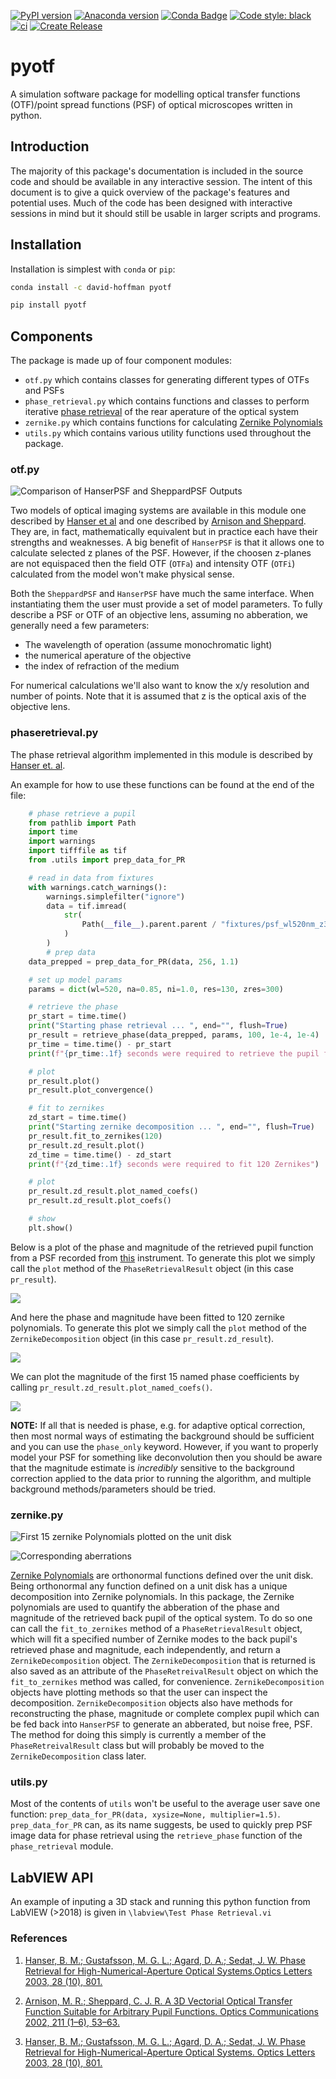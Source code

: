 [![PyPI version](https://badge.fury.io/py/pyotf.svg)](https://badge.fury.io/py/pyotf)
[![Anaconda version](https://anaconda.org/david-hoffman/pyotf/badges/downloads.svg)](https://anaconda.org/david-hoffman/pyotf)
[![Conda Badge](https://anaconda.org/david-hoffman/pyotf/badges/installer/conda.svg)](https://anaconda.org/david-hoffman/pyotf)
[![Code style: black](https://img.shields.io/badge/code%20style-black-000000.svg)](https://github.com/psf/black)
[![ci](https://github.com/david-hoffman/pyOTF/workflows/ci/badge.svg)](https://github.com/david-hoffman/pyOTF/actions?query=workflow%3Aci)
[![Create Release](https://github.com/david-hoffman/pyOTF/workflows/Create%20Release/badge.svg)](https://github.com/david-hoffman/pyOTF/actions?query=workflow%3A%22Create+Release%22)

# pyotf

A simulation software package for modelling optical transfer functions (OTF)/point spread functions (PSF) of optical microscopes written in python.

## Introduction

The majority of this package's documentation is included in the source code and should be available in any interactive session. The intent of this document is to give a quick overview of the package's features and potential uses. Much of the code has been designed with interactive sessions in mind but it should still be usable in larger scripts and programs.

## Installation

Installation is simplest with `conda` or `pip`:

```bash
conda install -c david-hoffman pyotf
```

```bash
pip install pyotf
```

## Components

The package is made up of four component modules:

- `otf.py` which contains classes for generating different types of OTFs and PSFs
- `phase_retrieval.py` which contains functions and classes to perform iterative [phase retrieval][3] of the rear aperature of the optical system
- `zernike.py` which contains functions for calculating [Zernike Polynomials](https://en.wikipedia.org/wiki/Zernike_polynomials)
- `utils.py` which contains various utility functions used throughout the package.

### otf.py

![Comparison of HanserPSF and SheppardPSF Outputs](https://github.com/david-hoffman/pyOTF/blob/master/fixtures/otf.png?raw=true "Output of python -m pyotf.otf")

Two models of optical imaging systems are available in this module one described by [Hanser et al][1] and one described by [Arnison and Sheppard][2]. They are, in fact, mathematically equivalent but in practice each have their strengths and weaknesses. A big benefit of `HanserPSF` is that it allows one to calculate selected z planes of the PSF. However, if the choosen z-planes are not equispaced then the field OTF (`OTFa`) and intensity OTF (`OTFi`) calculated from the model won't make physical sense.

Both the `SheppardPSF` and `HanserPSF` have much the same interface. When instantiating them the user must provide a set of model parameters. To fully describe a PSF or OTF of an objective lens, assuming no abberation, we generally need a few parameters:

- The wavelength of operation (assume monochromatic light)
- the numerical aperature of the objective
- the index of refraction of the medium

For numerical calculations we'll also want to know the x/y resolution and number of points. Note that it is assumed that z is the optical axis of the objective lens.

### phaseretrieval.py

The phase retrieval algorithm implemented in this module is described by [Hanser et. al][3].

An example for how to use these functions can be found at the end of the file:

```python
    # phase retrieve a pupil
    from pathlib import Path
    import time
    import warnings
    import tifffile as tif
    from .utils import prep_data_for_PR

    # read in data from fixtures
    with warnings.catch_warnings():
        warnings.simplefilter("ignore")
        data = tif.imread(
            str(
                Path(__file__).parent.parent / "fixtures/psf_wl520nm_z300nm_x130nm_na0.85_n1.0.tif"
            )
        )
        # prep data
    data_prepped = prep_data_for_PR(data, 256, 1.1)

    # set up model params
    params = dict(wl=520, na=0.85, ni=1.0, res=130, zres=300)

    # retrieve the phase
    pr_start = time.time()
    print("Starting phase retrieval ... ", end="", flush=True)
    pr_result = retrieve_phase(data_prepped, params, 100, 1e-4, 1e-4)
    pr_time = time.time() - pr_start
    print(f"{pr_time:.1f} seconds were required to retrieve the pupil function")

    # plot
    pr_result.plot()
    pr_result.plot_convergence()

    # fit to zernikes
    zd_start = time.time()
    print("Starting zernike decomposition ... ", end="", flush=True)
    pr_result.fit_to_zernikes(120)
    pr_result.zd_result.plot()
    zd_time = time.time() - zd_start
    print(f"{zd_time:.1f} seconds were required to fit 120 Zernikes")

    # plot
    pr_result.zd_result.plot_named_coefs()
    pr_result.zd_result.plot_coefs()

    # show
    plt.show()
```

Below is a plot of the phase and magnitude of the retrieved pupil function from a PSF recorded from [this](https://science.sciencemag.org/content/367/6475/eaaz5357) instrument. To generate this plot we simply call the `plot` method of the `PhaseRetrievalResult` object (in this case `pr_result`).

![ ](https://github.com/david-hoffman/pyOTF/blob/master/fixtures/PR%20Result.png?raw=true "The phase and magnitude of the retrieved pupil function")

And here the phase and magnitude have been fitted to 120 zernike polynomials. To generate this plot we simply call the `plot` method of the `ZernikeDecomposition` object (in this case `pr_result.zd_result`).

![ ](https://github.com/david-hoffman/pyOTF/blob/master/fixtures/PR%20Result%20ZD.png?raw=true "The phase and magnitude decomposed into 120 zernike polynomials")

We can plot the magnitude of the first 15 named phase coefficients by calling `pr_result.zd_result.plot_named_coefs()`.

![ ](https://github.com/david-hoffman/pyOTF/blob/master/fixtures/Named%20Coefs.png?raw=true "The first 15 zernike polynomial coefficients which correspond to named aberrations.")

**NOTE:** If all that is needed is phase, e.g. for adaptive optical correction, then most normal ways of estimating the background should be sufficient and you can use the `phase_only` keyword. However, if you want to properly model your PSF for something like deconvolution then you should be aware that the magnitude estimate is _incredibly_ sensitive to the background correction applied to the data prior to running the algorithm, and multiple background methods/parameters should be tried.

### zernike.py

![First 15 zernike Polynomials plotted on the unit disk](https://github.com/david-hoffman/pyOTF/blob/master/fixtures/zernike.png?raw=true "Output of python -m pyotf.zernike")

![Corresponding aberrations](https://github.com/david-hoffman/pyOTF/blob/master/fixtures/aberrations.png?raw=true)

[Zernike Polynomials](https://en.wikipedia.org/wiki/Zernike_polynomials) are orthonormal functions defined over the unit disk. Being orthonormal any function defined on a unit disk has a unique decomposition into Zernike polynomials. In this package, the Zernike polynomials are used to quantify the abberation of the phase and magnitude of the retrieved back pupil of the optical system. To do so one can call the `fit_to_zernikes` method of a `PhaseRetrievalResult` object, which will fit a specified number of Zernike modes to the back pupil's retrieved phase and magnitude, each independently, and return a `ZernikeDecomposition` object. The `ZernikeDecomposition` that is returned is also saved as an attribute of the `PhaseRetreivalResult` object on which the `fit_to_zernikes` method was called, for convenience. `ZernikeDecomposition` objects have plotting methods so that the user can inspect the decomposition. `ZernikeDecomposition` objects also have methods for reconstructing the phase, magnitude or complete complex pupil which can be fed back into `HanserPSF` to generate an abberated, but noise free, PSF. The method for doing this simply is currently a member of the `PhaseRetreivalResult` class but will probably be moved to the `ZernikeDecomposition` class later.

### utils.py

Most of the contents of `utils` won't be useful to the average user save one function: `prep_data_for_PR(data, xysize=None, multiplier=1.5)`. `prep_data_for_PR` can, as its name suggests, be used to quickly prep PSF image data for phase retrieval using the `retrieve_phase` function of the `phase_retrieval` module.

## LabVIEW API

An example of inputing a 3D stack and running this python function from LabVIEW (>2018) is given in `\labview\Test Phase Retrieval.vi`

### References

1. [Hanser, B. M.; Gustafsson, M. G. L.; Agard, D. A.; Sedat, J. W. Phase Retrieval for High-Numerical-Aperture Optical Systems.Optics Letters 2003, 28 (10), 801.][1]

2. [Arnison, M. R.; Sheppard, C. J. R. A 3D Vectorial Optical Transfer Function Suitable for Arbitrary Pupil Functions. Optics Communications 2002, 211 (1–6), 53–63.][2]

3. [Hanser, B. M.; Gustafsson, M. G. L.; Agard, D. A.; Sedat, J. W. Phase Retrieval for High-Numerical-Aperture Optical Systems. Optics Letters 2003, 28 (10), 801.][3]

[1]: http://dx.doi.org/10.1364/OL.28.000801, "Hanser, B. M.; Gustafsson, M. G. L.; Agard, D. A.; Sedat, J. W. Phase Retrieval for High-Numerical-Aperture Optical Systems.Optics Letters 2003, 28 (10), 801."

[2]: http://dx.doi.org/10.1016/S0030-4018(02)01857-6 "Arnison, M. R.; Sheppard, C. J. R. A 3D Vectorial Optical Transfer Function Suitable for Arbitrary Pupil Functions. Optics Communications 2002, 211 (1–6), 53–63."

[3]: http://dx.doi.org/10.1364/OL.28.000801 "Hanser, B. M.; Gustafsson, M. G. L.; Agard, D. A.; Sedat, J. W. Phase Retrieval for High-Numerical-Aperture Optical Systems. Optics Letters 2003, 28 (10), 801."
